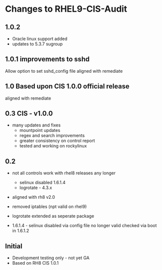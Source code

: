 # Changes to RHEL9-CIS-Audit

## 1.0.2

- Oracle linux support added
- updates to 5.3.7 sugroup

## 1.0.1 improvements to sshd

Allow option to set sshd_config file
aligned with remediate

## 1.0 Based upon CIS 1.0.0 official release

aligned with remediate

## 0.3 CIS - v1.0.0

- many updates and fixes
  - mountpoint updates
  - regex and search improvements
  - greater consistency on control report
  - tested and working on rockylinux

## 0.2

- not all controls work with rhel8 releases any longer
  - selinux disabled 1.6.1.4
  - logrotate - 4.3.x

- aligned with rh8 v2.0
- removed iptables (npt valid on rhel9)
- logrotate extended as seperate package
- 1.6.1.4 - selinux disabled via config file no longer valid checked via boot in 1.6.1.2

## Initial

- Development testing only - not yet GA
- Based on RH8 CIS 1.0.1
